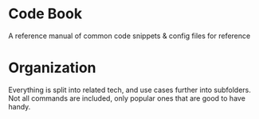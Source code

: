# Code Book
A reference manual of common code snippets &amp; config files for reference

# Organization
Everything is split into related tech, and use cases further into subfolders. Not all commands are included, only popular ones that are good to have handy.
